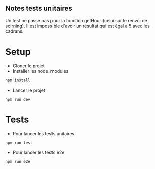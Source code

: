 ## Notes tests unitaires

Un test ne passe pas pour la fonction getHour (celui sur le renvoi de soirning).
Il est impossible d'avoir un résultat qui est égal à 5 avec les cadrans.

# Setup

- Cloner le projet
- Installer les node_modules

```bash
npm install
```

- Lancer le projet

```bash
npm run dev
```

# Tests

- Pour lancer les tests unitaires

```bash
npm run test
```

- Pour lancer les tests e2e

```bash
npm run e2e
```
